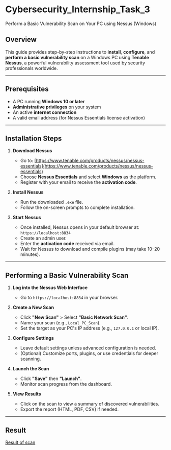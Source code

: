 # Cybersecurity_Internship_Task_3

 Perform a Basic Vulnerability Scan on Your PC using Nessus (Windows)

##  Overview

This guide provides step-by-step instructions to **install**, **configure**, and **perform a basic vulnerability scan** on a Windows PC using **Tenable Nessus**, a powerful vulnerability assessment tool used by security professionals worldwide.

---

##  Prerequisites

* A PC running **Windows 10 or later**
* **Administrative privileges** on your system
* An active **internet connection**
* A valid email address (for Nessus Essentials license activation)

---

##  Installation Steps

1. **Download Nessus**

   * Go to: [https://www.tenable.com/products/nessus/nessus-essentials](https://www.tenable.com/products/nessus/nessus-essentials)
   * Choose **Nessus Essentials** and select **Windows** as the platform.
   * Register with your email to receive the **activation code**.

2. **Install Nessus**

   * Run the downloaded `.exe` file.
   * Follow the on-screen prompts to complete installation.

3. **Start Nessus**

   * Once installed, Nessus opens in your default browser at:
     `https://localhost:8834`
   * Create an admin user.
   * Enter the **activation code** received via email.
   * Wait for Nessus to download and compile plugins (may take 10–20 minutes).

---

##  Performing a Basic Vulnerability Scan

1. **Log into the Nessus Web Interface**

   * Go to `https://localhost:8834` in your browser.

2. **Create a New Scan**

   * Click **"New Scan"** > Select **"Basic Network Scan"**.
   * Name your scan (e.g., `Local_PC_Scan`).
   * Set the target as your PC's IP address (e.g., `127.0.0.1` or local IP).

3. **Configure Settings**

   * Leave default settings unless advanced configuration is needed.
   * (Optional) Customize ports, plugins, or use credentials for deeper scanning.

4. **Launch the Scan**

   * Click **"Save"** then **"Launch"**.
   * Monitor scan progress from the dashboard.

5. **View Results**

   * Click on the scan to view a summary of discovered vulnerabilities.
   * Export the report (HTML, PDF, CSV) if needed.

---

## Result

[Result of scan](https://github.com/KRakeshkumar0011/Cybersecurity_Internship_Task_3/blob/main/Result.png)
